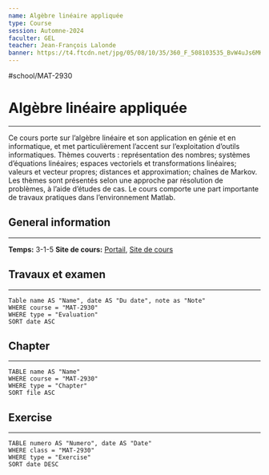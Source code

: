 ```yaml
---
name: Algèbre linéaire appliquée
type: Course
session: Automne-2024
faculter: GEL
teacher: Jean-François Lalonde
banner: https://t4.ftcdn.net/jpg/05/08/10/35/360_F_508103535_BvW4uJs6MKlAVrRPSwGJ1Y36t5pw0EvD.jpg
---
```

#school/MAT-2930

# Algèbre linéaire appliquée
---
Ce cours porte sur l’algèbre linéaire et son application en génie et en informatique, et met particulièrement l’accent sur l’exploitation d’outils informatiques. Thèmes couverts : représentation des nombres; systèmes d’équations linéaires; espaces vectoriels et transformations linéaires; valeurs et vecteur propres; distances et approximation; chaînes de Markov. Les thèmes sont présentés selon une approche par résolution de problèmes, à l’aide d’études de cas. Le cours comporte une part importante de travaux pratiques dans l’environnement Matlab.

## General information
---
**Temps:** 3-1-5
**Site de cours:** [Portail](https://sitescours.monportail.ulaval.ca/ena/site/informationsgenerales?idSite=167783), [Site de cours](https://wcours.gel.ulaval.ca/MAT2930/)

## Travaux et examen
---
```dataview
Table name AS "Name", date AS "Du date", note as "Note"
WHERE course = "MAT-2930"
WHERE type = "Evaluation"
SORT date ASC
```
## Chapter
---
```dataview
TABLE name AS "Name"
WHERE course = "MAT-2930"
WHERE type = "Chapter"
SORT file ASC
```

## Exercise
---
```dataview
TABLE numero AS "Numero", date AS "Date"
WHERE class = "MAT-2930"
WHERE type = "Exercise"
SORT date DESC
```